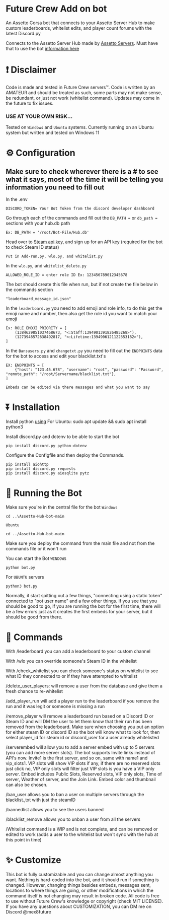 # Future Crew Add on bot

An Assetto Corsa bot that connects to your Assetto Server Hub to make custom leaderboards, whitelist edits, and player count forums with the latest Discord.py

Connects to the Assetto Server Hub made by [Assetto Servers](https://assettoserver.org/patreon-docs/plugins/PatreonHubPlugin). Must have that to use the bot [information here](https://assettoserver.org/patreon-docs/assettoserver-hub/)

# ❗ Disclaimer
Code is made and tested in Future Crew servers™. Code is written by an AMATEUR and should be treated as such, some parts may not make sense, be redundant, or just not work (whitelist command). 
Updates may come in the future to fix issues. 
### USE AT YOUR OWN RISK...

Tested on `Windows` and `Ubuntu` systems.
Currently running on an Ubuntu system but written and tested on Windows 11


# ⚙️ Configuration
## Make sure to check wherever there is a # to see what it says, most of the time it will be telling you information you need to fill out
In the .env
```
DISCORD_TOKEN= Your Bot Token from the discord developer dashboard
```
Go through each of the commands and fill out the ```DB_PATH =``` or ```db_path =``` sections with your hub.db path
```
Ex: DB_PATH = '/root/Bot-File/Hub.db'
```

Head over to [Steam api key](https://steamcommunity.com/dev/apikey), and sign up for an API key (required for the bot to check Steam ID status)
```
Put in Add-run.py, wlo.py, and whitelist.py
```

In the ``wlo.py``, and ``whitelist_delete.py``
```
ALLOWED_ROLE_ID = enter role ID Ex: 123456789012345678
```
The bot should create this file when run, but if not create the file below in the commands section
```
"leaderboard_message_id.json"
```
In the ```leaderboard.py``` you need to add emoji and role info, to do this get the emoji name and number, then also get the role id you want to match your emoji
```
Ex: ROLE_EMOJI_PRIORITY = [
    (1384629851037468673, "<:Staff:1394901391826485268>"),
    (1273948572638492817, "<:Lifetime:1394906121122353182>"),
]
```
In the ```Bansusers.py``` and ```changetxt.py``` you need to fill out the ```ENDPOINTS``` data for the bot to access and edit your blacklist.txt's
```
EX: ENDPOINTS = [
    {"host": "123.45.678", "username": "root", "password": "Password", "remote_path": "/root/Servername/blacklist.txt"},
]
```
```
Embeds can be edited via there messages and what you want to say
```

# ⏬ Installation
Install python [using](https://www.python.org/downloads/) 
For Ubuntu: sudo apt update && sudo apt install python3

Install discord.py and dotenv to be able to start the bot
```
pip install discord.py python-dotenv
```

Configure the Configfile and then deploy the Commands.
```
pip install aiohttp
pip install discord.py requests
pip install discord.py aiosqlite pytz
```

# 🤖 Running the Bot

Make sure you're in the central file for the bot `Windows`
```
cd ..\Assetto-Hub-bot-main
```
`Ubuntu`
```
cd ../Assetto-Hub-bot-main
```

Make sure you deploy the command from the main file and not from the commands file or it won't run

You can start the Bot `WINDOWS`
```
python bot.py
```

For `UBUNTU` servers
```
python3 bot.py
```

Normally, it start spitting out a few things, "connecting using a static token" connected to "bot user name" and a few other things. If you see that you should be good to go, if you are running the bot for the first time, there will be a few errors just as it creates the first embeds for your server, but it should be good from there.

# 📝 Commands
With /leaderboard you can add a leaderboard to your custom channel

With /wlo you can override someone's Steam ID in the whitelist 

With /check_whitelist you can check someone's status on whitelist to see what ID they connected to or if they have attempted to whitelist

/delete_user_players: will remove a user from the database and give them a fresh chance to re-whitelist 

/add_player_run will add a player run to the leaderboard if you remove the run and it was legit or someone is missing a run

/remove_player will remove a leaderboard run based on a Discord ID or Steam ID and will DM the user to let them know that their run has been removed from the leaderboard. Make sure when choosing you put an option for either steam ID or discord ID so the bot will know what to look for, then select player_id for steam id or discord_user for a user already whitelisted

/serverembed will allow you to add a server embed with up to 5 servers (you can add more server slots). The bot supports Invite links instead of API's now. Invite1 is the first server, and so on, same with name1 and vip_slots1. VIP slots will show VIP slots if any, if there are no reserved slots just click no, VIP only slots will filter just VIP slots is you have a VIP only server. Embed includes Public Slots, Reserved slots, VIP only slots, Time of server, Weather of server, and the Join Link. Embed color and thumbnail can also be chosen. 

/ban_user allows you to ban a user on multiple servers through the blacklist.,txt with just the steamID

/bannedlist allows you to see the users banned 

/blacklist_remove allows you to unban a user from all the servers

/Whitelist command is a WIP and is not complete, and can be removed or edited to work (adds a user to the whitelist but won't sync with the hub at this point in time)

# ✨ Customize
This bot is fully customizable and you can change almost anything you want. Nothing is hard-coded into the bot, and it should run if something is changed. However, changing things besides embeds, messages sent, locations to where things are going, or other modifications in which the command itself is not changing may result in broken code. All code is free to use without Future Crew's knowledge or copyright (check MIT LICENSE). If you have any questions about CUSTOMIZATION, you can DM me on Discord @mex8future

